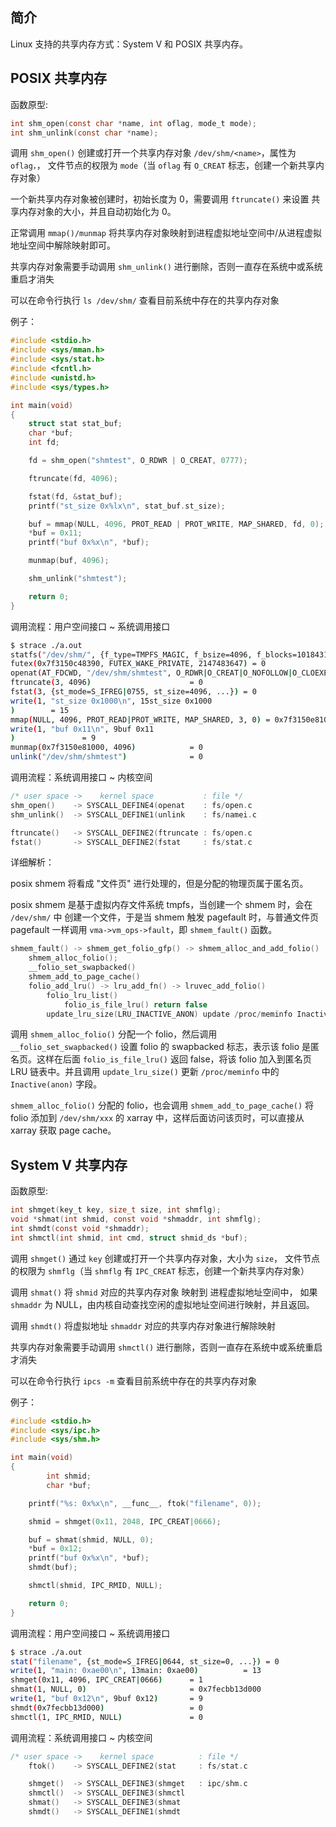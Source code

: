 ## 简介

Linux 支持的共享内存方式：System V 和 POSIX 共享内存。

## POSIX 共享内存

函数原型:

```c
int shm_open(const char *name, int oflag, mode_t mode);
int shm_unlink(const char *name);
```

调用 `shm_open()` 创建或打开一个共享内存对象 `/dev/shm/<name>`，属性为 `oflag，`，
文件节点的权限为 `mode`（当 `oflag` 有 `O_CREAT` 标志，创建一个新共享内存对象）

一个新共享内存对象被创建时，初始长度为 0，需要调用 `ftruncate()` 来设置
共享内存对象的大小，并且自动初始化为 0。

正常调用 `mmap()/munmap` 将共享内存对象映射到进程虚拟地址空间中/从进程虚拟地址空间中解除映射即可。

共享内存对象需要手动调用 `shm_unlink()` 进行删除，否则一直存在系统中或系统重启才消失

可以在命令行执行 `ls /dev/shm/` 查看目前系统中存在的共享内存对象

例子：

```c
#include <stdio.h>
#include <sys/mman.h>
#include <sys/stat.h>
#include <fcntl.h>
#include <unistd.h>
#include <sys/types.h>

int main(void)
{
	struct stat stat_buf;
	char *buf;
	int fd;

	fd = shm_open("shmtest", O_RDWR | O_CREAT, 0777);

	ftruncate(fd, 4096);

	fstat(fd, &stat_buf);
	printf("st_size 0x%lx\n", stat_buf.st_size);

	buf = mmap(NULL, 4096, PROT_READ | PROT_WRITE, MAP_SHARED, fd, 0);
	*buf = 0x11;
	printf("buf 0x%x\n", *buf);

	munmap(buf, 4096);

	shm_unlink("shmtest");

	return 0;
}
```

调用流程：用户空间接口 ~ 系统调用接口

```bash
$ strace ./a.out
statfs("/dev/shm/", {f_type=TMPFS_MAGIC, f_bsize=4096, f_blocks=1018431, f_bfree=1018431, f_bavail=1018431, f_files=1018431, f_ffree=1018430, f_fsid={val=[0, 0]}, f_namelen=255, f_frsize=4096, f_flags=ST_VALID|ST_NOSUID|ST_NODEV|ST_NOATIME}) = 0
futex(0x7f3150c48390, FUTEX_WAKE_PRIVATE, 2147483647) = 0
openat(AT_FDCWD, "/dev/shm/shmtest", O_RDWR|O_CREAT|O_NOFOLLOW|O_CLOEXEC, 0777) = 3
ftruncate(3, 4096)                      = 0
fstat(3, {st_mode=S_IFREG|0755, st_size=4096, ...}) = 0
write(1, "st_size 0x1000\n", 15st_size 0x1000
)        = 15
mmap(NULL, 4096, PROT_READ|PROT_WRITE, MAP_SHARED, 3, 0) = 0x7f3150e81000
write(1, "buf 0x11\n", 9buf 0x11
)               = 9
munmap(0x7f3150e81000, 4096)            = 0
unlink("/dev/shm/shmtest")              = 0
```

调用流程：系统调用接口 ~ 内核空间

```c
/* user space ->    kernel space           : file */
shm_open()    -> SYSCALL_DEFINE4(openat    : fs/open.c
shm_unlink()  -> SYSCALL_DEFINE1(unlink    : fs/namei.c

ftruncate()   -> SYSCALL_DEFINE2(ftruncate : fs/open.c
fstat()       -> SYSCALL_DEFINE2(fstat     : fs/stat.c
```

详细解析：

posix shmem 将看成 "文件页" 进行处理的，但是分配的物理页属于匿名页。

posix shmem 是基于虚拟内存文件系统 tmpfs，当创建一个 shmem 时，会在 `/dev/shm/` 中
创建一个文件，于是当 shmem 触发 pagefault 时，与普通文件页 pagefault 一样调用
`vma->vm_ops->fault`，即 `shmem_fault()` 函数。

```c
shmem_fault() -> shmem_get_folio_gfp() -> shmem_alloc_and_add_folio()
	shmem_alloc_folio();
	__folio_set_swapbacked()
	shmem_add_to_page_cache()
	folio_add_lru() -> lru_add_fn() -> lruvec_add_folio()
		folio_lru_list()
			folio_is_file_lru() return false
		update_lru_size(LRU_INACTIVE_ANON) update /proc/meminfo Inactive(anon)
```

调用 `shmem_alloc_folio()` 分配一个 folio，然后调用 `__folio_set_swapbacked()` 设置
folio 的 swapbacked 标志，表示该 folio 是匿名页。这样在后面 `folio_is_file_lru()`
返回 false，将该 folio 加入到匿名页 LRU 链表中。并且调用 `update_lru_size()` 更新
`/proc/meminfo` 中的 `Inactive(anon)` 字段。

`shmem_alloc_folio()` 分配的 folio，也会调用 `shmem_add_to_page_cache()` 将 folio
添加到 `/dev/shm/xxx` 的 xarray 中，这样后面访问该页时，可以直接从 xarray
获取 page cache。

## System V 共享内存

函数原型:

```c
int shmget(key_t key, size_t size, int shmflg);
void *shmat(int shmid, const void *shmaddr, int shmflg);
int shmdt(const void *shmaddr);
int shmctl(int shmid, int cmd, struct shmid_ds *buf);
```

调用 `shmget()` 通过 `key` 创建或打开一个共享内存对象，大小为 `size`，
文件节点的权限为 `shmflg`（当 `shmflg` 有 `IPC_CREAT` 标志，创建一个新共享内存对象）

调用 `shmat()` 将 `shmid` 对应的共享内存对象 映射到 进程虚拟地址空间中，
如果 `shmaddr` 为 NULL，由内核自动查找空闲的虚拟地址空间进行映射，并且返回。

调用 `shmdt()` 将虚拟地址 `shmaddr` 对应的共享内存对象进行解除映射

共享内存对象需要手动调用 `shmctl()` 进行删除，否则一直存在系统中或系统重启才消失

可以在命令行执行 `ipcs -m` 查看目前系统中存在的共享内存对象

例子：

```c
#include <stdio.h>
#include <sys/ipc.h>
#include <sys/shm.h>

int main(void)
{
        int shmid;
        char *buf;

	printf("%s: 0x%x\n", __func__, ftok("filename", 0));

	shmid = shmget(0x11, 2048, IPC_CREAT|0666);

	buf = shmat(shmid, NULL, 0);
	*buf = 0x12;
	printf("buf 0x%x\n", *buf);
	shmdt(buf);

	shmctl(shmid, IPC_RMID, NULL);

	return 0;
}
```

调用流程：用户空间接口 ~ 系统调用接口

```bash
$ strace ./a.out
stat("filename", {st_mode=S_IFREG|0644, st_size=0, ...}) = 0
write(1, "main: 0xae00\n", 13main: 0xae00)          = 13
shmget(0x11, 4096, IPC_CREAT|0666)      = 1
shmat(1, NULL, 0)                       = 0x7fecbb13d000
write(1, "buf 0x12\n", 9buf 0x12)       = 9
shmdt(0x7fecbb13d000)                   = 0
shmctl(1, IPC_RMID, NULL)               = 0
```

调用流程：系统调用接口 ~ 内核空间

```c
/* user space ->    kernel space          : file */
    ftok()    -> SYSCALL_DEFINE2(stat     : fs/stat.c

    shmget()  -> SYSCALL_DEFINE3(shmget   : ipc/shm.c
    shmctl()  -> SYSCALL_DEFINE3(shmctl
    shmat()   -> SYSCALL_DEFINE3(shmat
    shmdt()   -> SYSCALL_DEFINE1(shmdt
```
